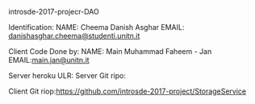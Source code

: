 introsde-2017-projecr-DAO


Identification:
NAME: Cheema Danish Asghar
EMAIL: danishasghar.cheema@studenti.unitn.it

Client Code Done by:
NAME: Main Muhammad Faheem - Jan
EMAIL:main.jan@unitn.it

Server heroku ULR: 
Server Git ripo: 

Client Git riop:https://github.com/introsde-2017-project/StorageService


